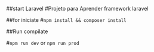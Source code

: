 ##start Laravel
#Projeto para Aprender framework laravel

##for iniciate
#``npm install && composer install``

##Run compilate

#``npm run dev`` or ``npm run prod``